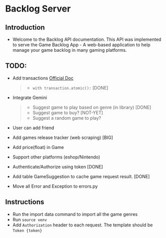 # Backlog Server

## Introduction

- Welcome to the Backlog API documentation. This API was implemented to serve the Game Backlog App - A web-based application to help manage your game backlog in many gaming platforms.

## TODO:

- Add transactions [Official Doc](https://docs.djangoproject.com/en/5.1/topics/db/transactions/)
  > - `with transaction.atomic():` [DONE]
- Integrate Gemini

  > - Suggest game to play based on genre (in library) [DONE]
  > - Suggest game to buy? [NOT-YET]
  > - Suggest a random game to play?

- User can add friend

- Add games release tracker (web scraping) [BIG]

- Add price(float) in Game

- Support other platforms (eshop/Nintendo)

- Authenticate/Authorize using token [DONE]

- Add table GameSuggestion to cache game request result. [DONE]

- Move all Error and Exception to errors.py

## Instructions

- Run the import data command to import all the game genres
- Run `source venv`
- Add `Authorization` header to each request. The template should be `Token {token}`
